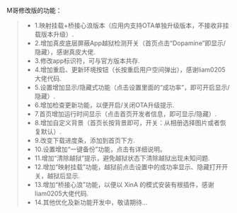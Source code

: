 M哥修改版的功能：

> - 1.映射挂载+桥接心浪版本（应用内支持OTA单独升级版本，不接收非挂载版本升级）.
> - 2.增加真皮底层屏蔽App越狱检测开关（首页点击“Dopamine”即显示/隐藏），感谢真皮大佬.
> - 3.修改app标识符，可与官方版本共存.
> - 4.增加重启、更新环境按钮（长按重启用户空间弹出），感谢liam0205大佬代码.
> - 5.设置增加显示/隐藏式功能（点击设置里面的“成功率”，即可开启显示/隐藏）.
> - 6.增加检查更新功能，以便开启/关闭OTA升级提示.
> - 7.首页增加运行时间显示（点击首页开发者信息，即可显示/隐藏）.
> - 8.增加自定义背景（首页长按背景即可，开关：从相册选择图片或者恢复默认）.
> - 9.改变下载进度条，添加到首页下方.
> - 10.设置增加“一键备份”功能，点击有详细说明。
> - 11.增加“清除越狱”提示，避免越狱状态下清除越狱出现未知问题.
> - 12.增加“映射挂载”功能，越狱前点击设置中的成功率显示、隐藏打开开关，越狱后显示.
> - 13.增加“桥接心浪”功能，以便以 XinA 的模式安装有根插件，感谢liam0205大佬代码.
> - 14.其他优化及新功能开发中，敬请期待...
